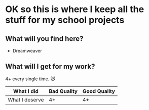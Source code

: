 # OK so this is where I keep all the stuff for my school projects

## What will you find here?
* Dreamweaver

## What will I get for my work?
4+ every single time. :kissing_cat:

What I did | Bad Quality | Good Quality
------------ | ------------- | -------------
What I deserve | 4+ | 4+
